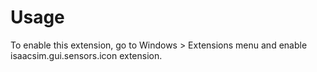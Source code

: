 # Usage

To enable this extension, go to Windows > Extensions menu and enable isaacsim.gui.sensors.icon extension.
